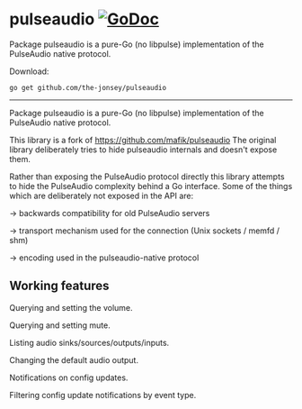 # pulseaudio [![GoDoc](https://godoc.org/github.com/the-jonsey/pulseaudio?status.svg)](https://godoc.org/github.com/the-jonsey/pulseaudio)
Package pulseaudio is a pure-Go (no libpulse) implementation of the PulseAudio native protocol.

Download:
```shell
go get github.com/the-jonsey/pulseaudio
```

* * *
Package pulseaudio is a pure-Go (no libpulse) implementation of the PulseAudio native protocol.

This library is a fork of https://github.com/mafik/pulseaudio
The original library deliberately tries to hide pulseaudio internals and doesn't expose them.

Rather than exposing the PulseAudio protocol directly this library attempts to hide
the PulseAudio complexity behind a Go interface.
Some of the things which are deliberately not exposed in the API are:

→ backwards compatibility for old PulseAudio servers

→ transport mechanism used for the connection (Unix sockets / memfd / shm)

→ encoding used in the pulseaudio-native protocol

## Working features
Querying and setting the volume.

Querying and setting mute.

Listing audio sinks/sources/outputs/inputs.

Changing the default audio output.

Notifications on config updates.

Filtering config update notifications by event type.